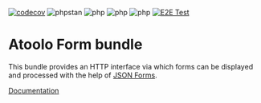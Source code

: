 [![codecov](https://codecov.io/gh/sitepark/atoolo-form-bundle/graph/badge.svg?token=bPXRMUE4tn)](https://codecov.io/gh/sitepark/atoolo-form-bundle)
![phpstan](https://img.shields.io/badge/PHPStan-level%209-brightgreen)
![php](https://img.shields.io/badge/PHP-8.1-blue)
![php](https://img.shields.io/badge/PHP-8.2-blue)
![php](https://img.shields.io/badge/PHP-8.3-blue)
[![E2E Test](https://github.com/sitepark/atoolo-e2e-test/actions/workflows/e2e-test.yml/badge.svg)](https://github.com/sitepark/atoolo-e2e-test/actions/workflows/e2e-test.yml)

# Atoolo Form bundle

This bundle provides an HTTP interface via which forms can be displayed and processed with the help of [JSON Forms](https://jsonforms.io/).

[Documentation](https://sitepark.github.io/atoolo-docs/develop/bundles/form/)
